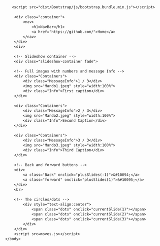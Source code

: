 <!DOCTYPE html>
<html>
	<head>
        <meta charset = "utf-8">
        <title>"Prueba de Pages LCMando"</title>
        <link rel="stylesheet" href="Front.css">
        <!-- Required meta tags -->
        <meta name="viewport" content="width=device-width,initial-scale=1">
        <!-- Bootstrap CSS -->
        <link href="dist/Bootstrap/css/bootstrap.min.css" rel="stylesheet">
 	</head>
    <body>
    	<!-- Bootstrap JS -->

	   <script src="dist/Bootstrap/js/bootstrap.bundle.min.js"></script>

        <div class="container">
            <nav>
                <h1>NavBar</h1>
                <a href="https://github.com/">Home</a>
            </nav>
        </div>
        <div>

        <!-- Slideshow container -->
        <div class="slideshow-container fade">

        <!-- Full images with numbers and message Info -->
        <div class="Containers">
            <div class="MessageInfo">1 / 3</div>
            <img src="Mando1.jpeg" style="width:100%">
            <div class="Info">First caption</div>
        </div>

        <div class="Containers">
            <div class="MessageInfo">2 / 3</div>
            <img src="Mando2.jpeg" style="width:100%">
            <div class="Info">Second Caption</div>
        </div>

        <div class="Containers">
            <div class="MessageInfo">3 / 3</div>
            <img src="Mando3.jpeg" style="width:100%">
            <div class="Info">Third Caption</div>
        </div>

        <!-- Back and forward buttons -->
        <div>
            <a class="Back" onclick="plusSlides(-1)">&#10094;</a>
            <a class="forward" onclick="plusSlides(1)">&#10095;</a>
        </div>
        <br>

        <!-- The circles/dots -->
            <div style="text-align:center">
                <span class="dots" onclick="currentSlide(1)"></span>
                <span class="dots" onclick="currentSlide(2)"></span>
                <span class="dots" onclick="currentSlide(3)"></span>
            </div>
        </div>
        <script src=moves.js></script>
    </body>


</html>
